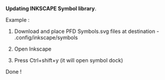 **Updating INKSCAPE Symbol library**.


Example : 

1) Download and place PFD Symbols.svg files at destination  -  .config/inkscape/symbols 

2) Open Inkscape

3) Press Ctrl+shift+y  (it will open symbol dock)

Done ! 


